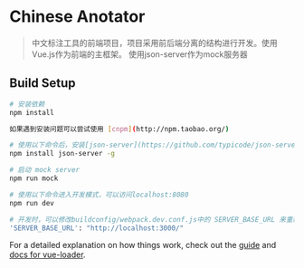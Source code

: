 
# Chinese Anotator

> 中文标注工具的前端项目，项目采用前后端分离的结构进行开发。使用Vue.js作为前端的主框架。
> 使用json-server作为mock服务器

## Build Setup

``` bash
# 安装依赖
npm install

如果遇到安装问题可以尝试使用 [cnpm](http://npm.taobao.org/)

# 使用以下命令后，安装[json-server](https://github.com/typicode/json-server)作为mock server
npm install json-server -g

# 启动 mock server
npm run mock

# 使用以下命令进入开发模式，可以访问localhost:8080
npm run dev

# 开发时，可以修改buildconfig/webpack.dev.conf.js中的 SERVER_BASE_URL 来重新指定服务器的地址
'SERVER_BASE_URL': "http://localhost:3000/"

```

For a detailed explanation on how things work, check out the [guide](http://vuejs-templates.github.io/webpack/) and [docs for vue-loader](http://vuejs.github.io/vue-loader).
